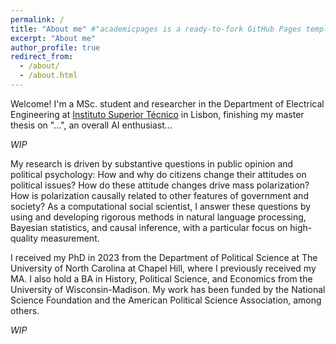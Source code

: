 ```yaml
---
permalink: /
title: "About me" #"academicpages is a ready-to-fork GitHub Pages template for academic personal websites"
excerpt: "About me"
author_profile: true
redirect_from: 
  - /about/
  - /about.html
---
```


Welcome! I'm a MSc. student and researcher in the Department of Electrical Engineering at [Instituto Superior Técnico](https://tecnico.ulisboa.pt/en/) in Lisbon, finishing my master thesis on "...", an overall AI enthusiast... 

*WIP*

My research is driven by substantive questions in public opinion and political psychology: How and why do citizens change their attitudes on political issues? How do these attitude changes drive mass polarization? How is polarization causally related to other features of government and society? As a computational social scientist, I answer these questions by using and developing rigorous methods in natural language processing, Bayesian statistics, and causal inference, with a particular focus on high-quality measurement.

I received my PhD in 2023 from the Department of Political Science at The University of North Carolina at Chapel Hill, where I previously received my MA. I also hold a BA in History, Political Science, and Economics from the University of Wisconsin-Madison. My work has been funded by the National Science Foundation and the American Political Science Association, among others.

*WIP*
